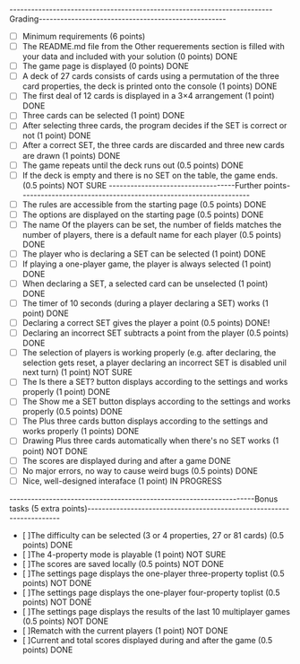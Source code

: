-------------------------------------------------------------------------Grading----------------------------------------------------
- [ ] Minimum requirements (6 points)
- [ ] The README.md file from the Other requerements section is filled with your data and included with your solution (0 points) DONE
- [ ] The game page is displayed (0 points) DONE
- [ ] A deck of 27 cards consists of cards using a permutation of the three card properties, the deck is printed onto the console (1 points) DONE
- [ ] The first deal of 12 cards is displayed in a 3×4 arrangement (1 point) DONE
- [ ] Three cards can be selected (1 point) DONE
- [ ] After selecting three cards, the program decides if the SET is correct or not (1 point) DONE
- [ ] After a correct SET, the three cards are discarded and three new cards are drawn (1 points) DONE
- [ ] The game repeats until the deck runs out (0.5 points) DONE
- [ ] If the deck is empty and there is no SET on the table, the game ends. (0.5 points) NOT SURE
-----------------------------------Further points----------------------------------------------------------------
- [ ] The rules are accessible from the starting page (0.5 points) DONE
- [ ] The options are displayed on the starting page (0.5 points) DONE
- [ ] The name Of the players can be set, the number of fields matches the number of players, there is a default name for each player (0.5 points) DONE
- [ ] The player who is declaring a SET can be selected (1 point) DONE
- [ ] If playing a one-player game, the player is always selected (1 point) DONE
- [ ] When declaring a SET, a selected card can be unselected (1 point) DONE
- [ ] The timer of 10 seconds (during a player declaring a SET) works (1 point) DONE
- [ ] Declaring a correct SET gives the player a point (0.5 points) DONE!
- [ ] Declaring an incorrect SET subtracts a point from the player (0.5 points) DONE
- [ ] The selection of players is working properly (e.g. after declaring, the selection gets reset, a player declaring an incorrect SET is disabled unil next turn) (1 point) NOT SURE
- [ ] The Is there a SET? button displays according to the settings and works properly (1 point) DONE
- [ ] The Show me a SET button displays according to the settings and works properly (0.5 points) DONE
- [ ] The Plus three cards button displays according to the settings and works properly (1 points) DONE
- [ ] Drawing Plus three cards automatically when there's no SET works (1 point) NOT DONE
- [ ] The scores are displayed during and after a game DONE
- [ ] No major errors, no way to cause weird bugs (0.5 points) DONE
- [ ] Nice, well-designed interaface (1 point) IN PROGRESS

--------------------------------------------------------------------Bonus tasks (5 extra points)----------------------------------------------------------------------
- [ ]The difficulty can be selected (3 or 4 properties, 27 or 81 cards) (0.5 points) DONE
- [ ]The 4-property mode is playable (1 point) NOT SURE
- [ ]The scores are saved locally (0.5 points) NOT DONE
- [ ]The settings page displays the one-player three-property toplist (0.5 points) NOT DONE
- [ ]The settings page displays the one-player four-property toplist (0.5 points) NOT DONE
- [ ]The settings page displays the results of the last 10 multiplayer games (0.5 points) NOT DONE
- [ ]Rematch with the current players (1 point) NOT DONE
- [ ]Current and total scores displayed during and after the game (0.5 points) DONE
